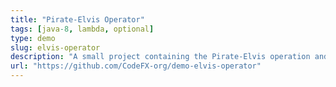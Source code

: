 ```yaml
---
title: "Pirate-Elvis Operator"
tags: [java-8, lambda, optional]
type: demo
slug: elvis-operator
description: "A small project containing the Pirate-Elvis operation and some example uses"
url: "https://github.com/CodeFX-org/demo-elvis-operator"
---
```

